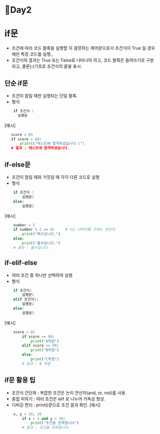 # 📆Day2
# if문
* 조건에 따라 코드 블록을 실행할 지 결정하는 제어문으로서 조건식이 True 일 경우에만 특정 코드를 실행.,
* 조건식의 결과는 True 또는 False로 나타나야 하고, 코드 블록은 들여쓰기로 구분되고, 콜론(:)기호로 조건식의 끝을 표시.

  
## 단순 if문
* 조건이 참일 때만 실행되는 단일 블록.
* 형식
```python
    if 조건식 : 
      실행문
```
[예시]
```python
   score = 85
   if score > 80:
       print(\"테스트에 합격하셨습니다.\")
   # 결과 : 테스트에 합격하셨습니다.
```

## if-else문
* 조건이 참일 때와 거짓일 때 각각 다른 코드로 실행
* 형식
```python
    if 조건식 : 
        실행문1
    else:
        실행문2
```
[예시]
```python
    number = 5
    if number % 2 == 0:     # %는 나머지를 구하는 연산자
        print("짝수입니다.")
    else:
        print("홀수입니다.")
    # 결과 : 홀수입니다.
```

## if-elif-else
* 여러 조건 중 하나만 선택하여 실행
* 형식
```python
    if 조건식:
        실행문1
    elif 조건식2:
        실행문2
    else:
        실행문3
```
[예시]
```python
    score = 85
        if score >= 90:
            print("A학점")
        elif score >= 80:
            print("B학점")
        else:
            print("C학점")
        # 걸과 : B 학점
```

## if문 활용 팁
* 조건식 간단화 : 복잡한 조건은 논리 연산자(and, or, not)를 사용.
* 중첩 피하기 : 여러 조건은 elif 로 나누어 가독성 향상.
* 디버깅 편리 : print()문으로 조건 결과 확인.
[예시]
```python
    x, y = 10, 20
        if x > 5 and y < 30:
            print("조건을 만족합니다")
        # 결과 : 조건을 만족합니다.
```
